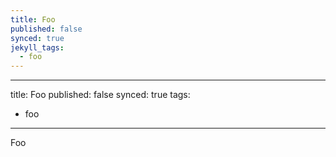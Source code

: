 ```yaml
---
title: Foo
published: false
synced: true
jekyll_tags:
  - foo
---
```

---
title: Foo
published: false
synced: true
tags:
  - foo
---
Foo